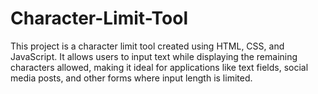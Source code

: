 # Character-Limit-Tool
This project is a character limit tool created using HTML, CSS, and JavaScript. It allows users to input text while displaying the remaining characters allowed, making it ideal for applications like text fields, social media posts, and other forms where input length is limited.
